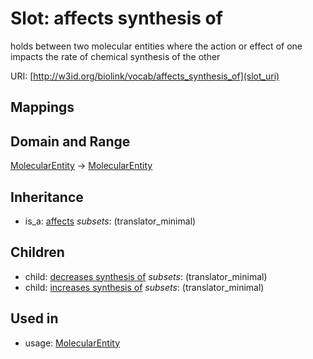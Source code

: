 # Slot: affects synthesis of


holds between two molecular entities where the action or effect of one impacts the rate of chemical synthesis of the other

URI: [http://w3id.org/biolink/vocab/affects_synthesis_of](slot_uri)
## Mappings

## Domain and Range

[MolecularEntity](MolecularEntity.md) -> [MolecularEntity](MolecularEntity.md)
## Inheritance

 *  is_a: [affects](affects.md) *subsets*: (translator_minimal)
## Children

 *  child: [decreases synthesis of](decreases_synthesis_of.md) *subsets*: (translator_minimal)
 *  child: [increases synthesis of](increases_synthesis_of.md) *subsets*: (translator_minimal)
## Used in

 *  usage: [MolecularEntity](MolecularEntity.md)

